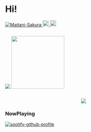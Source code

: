# Hi!
<p align="left">
  <a href="https://github.com/Maitani-Sakura/">
    <img src="https://komarev.com/ghpvc/?username=Maitani-Sakura&style=flat-square" alt="Maitani-Sakura" />
  </a>
  <a href="http://twitter.com/M_Sakura479">
    <img height="20" src="https://img.shields.io/twitter/follow/M_Sakura479?style=flat-square" />
  </a>
  <a href="https://github.com/Maitani-Sakura">
    <img height="20" src="https://img.shields.io/github/followers/Maitani-Sakura?label=follow&logo=github&style=flat-square" />
  </a>

<p align="left" style="display:inline-block;">
  <img src="https://github-readme-stats.vercel.app/api?username=Maitani-Sakura&count_private=true&theme=dracula">
<a href="https://github.com/Maitani-Sakura/github-readme-stats">
  <img  height="170px" src="https://github-readme-stats.vercel.app/api/top-langs/?username=Maitani-Sakura&layout=compact&card_width=445" />
</a>
</p>

<p align="center">
  <a href="https://skillicons.dev">
    <img src="https://skillicons.dev/icons?i=androidstudio,aws,azure,bash,blenderm,	
,c,cs,cpp,cloudflare,css,dart,discord,docker,electron,firebase,flutter,gcp,git,github,githubactions,gitlab,go,html,idea,ai,ipfs,java,js,kotlinlinux,lua,misskey,mongodb,mysql,ngnix,nodejs,ps,php,powershell,pr,py,replit,ruby,rust,sass,sqlite,stackoverflow,svg,swift,tensorflow,twitter,unity,unreal,visualstudio,vscode,vue,wordpress,xd" />
  </a>
</p>

### NowPlaying
[![spotify-github-profile](https://spotify-github-profile.vercel.app/api/view?uid=aw7xf3pwmtt1qj2mjizeerc0s&cover_image=true&theme=default&show_offline=false&background_color=d6c8f9&interchange=false&bar_color=ffffff&bar_color_cover=true)](https://spotify-github-profile.vercel.app/api/view?uid=aw7xf3pwmtt1qj2mjizeerc0s&redirect=true)
